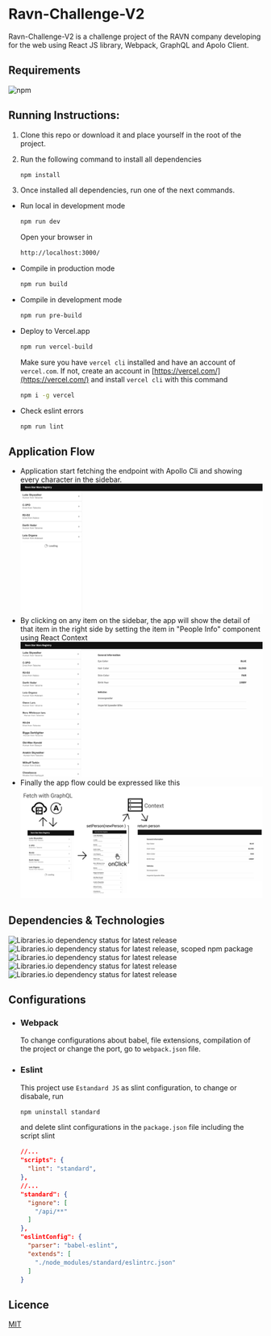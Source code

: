 # Ravn-Challenge-V2
Ravn-Challenge-V2 is a challenge project of the RAVN company developing for the web using React JS library, Webpack, GraphQL and Apolo Client.

## Requirements
![npm](https://img.shields.io/npm/dw/npm?label=npm)
## Running Instructions:

1. Clone this repo or download it and place yourself in the root of the project. 
2.  Run the following command to install all dependencies
    ```bash
    npm install
    ```

3. Once installed all dependencies, run one of the next commands.
- Run local in development mode
  ```bash
  npm run dev
  ```
  Open your browser in  
  ```bash
  http://localhost:3000/
  ```
- Compile in production mode 
  ```bash
  npm run build
  ```
- Compile in development mode 
  ```bash
  npm run pre-build
  ```
- Deploy to Vercel.app
  ```bash
  npm run vercel-build
  ```
  Make sure you have `vercel cli` installed and have an account of `vercel.com`. If not, create an account in [https://vercel.com/](https://vercel.com/)
  and install `vercel cli` with this command
  ```bash
  npm i -g vercel
  ```

- Check eslint errors
  ```bash
  npm run lint
  ```

## Application Flow

- Application start fetching the endpoint with Apollo Cli and showing every character in the sidebar.
![Alt text](./readmeFiles/fetchData.png)
- By clicking on any item on the sidebar, the app will show the detail of that item in the right side by setting the item in "People Info" component using React Context
![Alt text](./readmeFiles/showPerson.png)
- Finally the app flow could be expressed like this
![Alt text](./readmeFiles/appFlow.png)

## Dependencies & Technologies

![Libraries.io dependency status for latest release](https://img.shields.io/librariesio/release/npm/react?label=react)
![Libraries.io dependency status for latest release, scoped npm package](https://img.shields.io/librariesio/release/npm/@apollo/client?label=apollo-client)
![Libraries.io dependency status for latest release](https://img.shields.io/librariesio/release/npm/graphql?label=graphql)
![Libraries.io dependency status for latest release](https://img.shields.io/librariesio/release/npm/styled-components?label=styled-components)
![Libraries.io dependency status for latest release](https://img.shields.io/librariesio/release/npm/react-icons?label=react-icons)

## Configurations
- ### Webpack
  To change configurations about babel, file extensions, compilation of the project or change the port, go to `webpack.json` file.

- ### Eslint
  This project use `Estandard JS` as slint configuration, to change or disabale, run
  ```bash
  npm uninstall standard
  ```

  and delete slint configurations in the `package.json` file including the script slint
  ```json
  //...
  "scripts": {
    "lint": "standard",
  },
  //...
  "standard": {
    "ignore": [
      "/api/**"
    ]
  },
  "eslintConfig": {
    "parser": "babel-eslint",
    "extends": [
      "./node_modules/standard/eslintrc.json"
    ]
  }
  ```





## Licence
[MIT](https://choosealicense.com/licenses/mit/)




